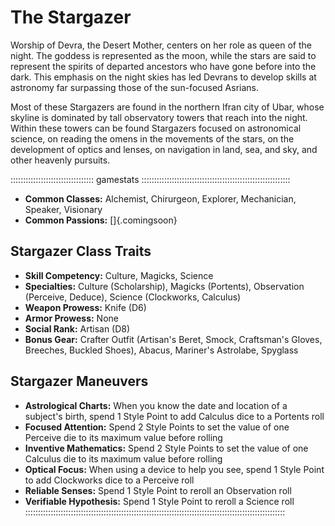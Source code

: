 # The Stargazer

Worship of Devra, the Desert Mother, centers on her role as queen of the night. 
The goddess is represented as the moon, while the stars are said to represent the 
spirits of departed ancestors who have gone before into the dark. This emphasis 
on the night skies has led Devrans to develop skills at astronomy far surpassing those of 
the sun-focused Asrians.

Most of these Stargazers are found in the northern Ifran city of Ubar, whose skyline 
is dominated by tall observatory towers that reach into the night. Within these towers 
can be found Stargazers focused on astronomical science, on reading the omens in the 
movements of the stars, on the development of optics and lenses, on navigation in land, 
sea, and sky, and other heavenly pursuits.

::::::::::::::::::::::::::::::::: gamestats :::::::::::::::::::::::::::::::::::::::::::::::::::::::::::
 - **Common Classes:** Alchemist, Chirurgeon, Explorer, Mechanician, Speaker, Visionary
 - **Common Passions:** []{.comingsoon}

## Stargazer Class Traits

 - **Skill Competency:** Culture, Magicks, Science
 - **Specialties:** Culture (Scholarship), Magicks (Portents), Observation (Perceive, Deduce), Science (Clockworks, Calculus)
 - **Weapon Prowess:** Knife (D6)
 - **Armor Prowess:** None
 - **Social Rank:** Artisan (D8)
 - **Bonus Gear:** Crafter Outfit (Artisan's Beret, Smock, Craftsman's Gloves, Breeches, Buckled Shoes), Abacus, Mariner's Astrolabe, Spyglass

## Stargazer Maneuvers

  - **Astrological Charts:** When you know the date and location of a subject's birth, spend 1 Style Point to add Calculus dice to a Portents roll
  - **Focused Attention:** Spend 2 Style Points to set the value of one Perceive die to its maximum value before rolling
  - **Inventive Mathematics:** Spend 2 Style Points to set the value of one Calculus die to its maximum value before rolling
  - **Optical Focus:** When using a device to help you see, spend 1 Style Point to add Clockworks dice to a Perceive roll
  - **Reliable Senses:** Spend 1 Style Point to reroll an Observation roll
  - **Verifiable Hypothesis:** Spend 1 Style Point to reroll a Science roll
:::::::::::::::::::::::::::::::::::::::::::::::::::::::::::::::::::::::::::::::::::::::::::::::::::::::
